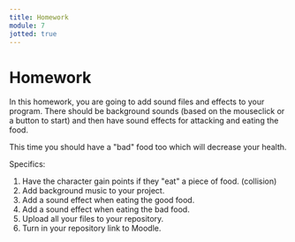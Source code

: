 ```yaml
---
title: Homework
module: 7
jotted: true
---
```


# Homework

In this homework, you are going to add sound files and effects to your program. There should be background sounds (based on the mouseclick or a button to start) and then have sound effects for attacking and eating the food.  

This time you should have a "bad" food too which will decrease your health.

Specifics:

1. Have the character gain points if they "eat" a piece of food. (collision)
2. Add background music to your project.
2. Add a sound effect when eating the good food.
3. Add a sound effect when eating the bad food.
4. Upload all your files to your repository.
5. Turn in your repository link to Moodle.


